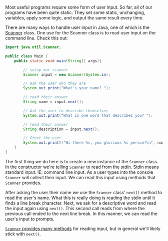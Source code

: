 Most useful programs require some form of user input. So far, all of our programs have been quite static. They set some static, unchanging, variables, apply some logic, and output the same result every time.

There are many ways to handle user input in Java, one of which is the [Scanner](https://docs.oracle.com/javase/8/docs/api/java/util/Scanner.html) class. One use for the Scanner class is to read user input on the command line. Check this out:

```java
import java.util.Scanner;

public class Main {
    public static void main(String[] args){

        // setup our scanner
        Scanner input = new Scanner(System.in);

        // ask the user who they are
        System.out.print("What's your name? ");

        // read their answer
        String name = input.next();

        // Ask the user to describe themselves
        System.out.print("What is one word that describes you? ");

        // read their answer
        String description = input.next();

        // Greet the user
        System.out.printf("Hi there %s, you glorious %s person!\n", name, description);
    }
}
```

The first thing we do here is to create a new instance of the `Scanner` class. In the constructor we're telling `Scanner` to read from the _stdin_. Stdin means standard input. IE: command line input. As a user types into the console `Scanner` will collect their input. We can read this input using methods that `Scanner` provides. 

After asking the user their name we use the `Scanner` class' `next()` method to read the user's name. What this is really doing is reading the stdin until it finds a line break character. Next, we ask for a descriptive word and read the input again using `next()`. This second call reads from where the previous call ended to the next line break. In this manner, we can read the user's input to prompts.

[`Scanner` provides many methods](https://docs.oracle.com/javase/8/docs/api/java/util/Scanner.html#method.summary) for reading input, but in general we'll likely stick with `next()`.
